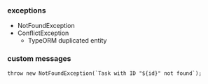 ### exceptions
- NotFoundException
- ConflictException
  - TypeORM duplicated entity

### custom messages
```
throw new NotFoundException(`Task with ID "${id}" not found`);
```